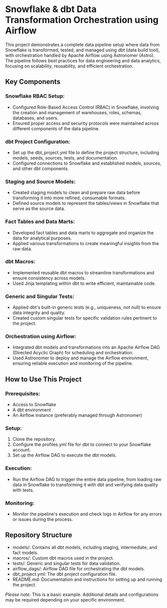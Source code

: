 # Snowflake & dbt Data Transformation Orchestration using Airflow

This project demonstrates a complete data pipeline setup where data from Snowflake is transformed, tested, and managed using dbt (data build tool), with orchestration handled by Apache Airflow using Astronomer (Astro). The pipeline follows best practices for data engineering and data analytics, focusing on scalability, reusability, and efficient orchestration.

## Key Components

### Snowflake RBAC Setup:
- Configured Role-Based Access Control (RBAC) in Snowflake, involving the creation and management of warehouses, roles, schemas, databases, and users.
- Ensured proper access and security protocols were maintained across different components of the data pipeline.

### dbt Project Configuration:
- Set up the dbt_project.yml file to define the project structure, including models, seeds, sources, tests, and documentation.
- Configured connections to Snowflake and established models, sources, and other dbt components.

### Staging and Source Models:
- Created staging models to clean and prepare raw data before transforming it into more refined, consumable formats.
- Defined source models to represent the tables/views in Snowflake that serve as the source data.

### Fact Tables and Data Marts:
- Developed fact tables and data marts to aggregate and organize the data for analytical purposes.
- Applied various transformations to create meaningful insights from the raw data.

### dbt Macros:
- Implemented reusable dbt macros to streamline transformations and ensure consistency across models.
- Used Jinja templating within dbt to write efficient, maintainable code.

### Generic and Singular Tests:
- Applied dbt's built-in generic tests (e.g., uniqueness, not null) to ensure data integrity and quality.
- Created custom singular tests for specific validation rules pertinent to the project.

### Orchestration using Airflow:
- Integrated dbt models and transformations into an Apache Airflow DAG (Directed Acyclic Graph) for scheduling and orchestration.
- Used Astronomer to deploy and manage the Airflow environment, ensuring reliable execution and monitoring of the pipeline.

## How to Use This Project

### Prerequisites:
- Access to Snowflake
- A dbt environment
- An Airflow instance (preferably managed through Astronomer)

### Setup:
1. Clone the repository.
2. Configure the profiles.yml file for dbt to connect to your Snowflake account.
3. Set up the Airflow DAG to execute the dbt models.

### Execution:
- Run the Airflow DAG to trigger the entire data pipeline, from loading raw data in Snowflake to transforming it with dbt and verifying data quality with tests.

### Monitoring:
- Monitor the pipeline's execution and check logs in Airflow for any errors or issues during the process.

## Repository Structure
- models/: Contains all dbt models, including staging, intermediate, and fact models.
- macros/: Custom dbt macros used in the project.
- tests/: Generic and singular tests for data validation.
- airflow_dags/: Airflow DAG file for orchestrating the dbt models.
- dbt_project.yml: The dbt project configuration file.
- README.md: Documentation and instructions for setting up and running the project.

*Please note:* This is a basic example. Additional details and configurations may be required depending on your specific environment.
